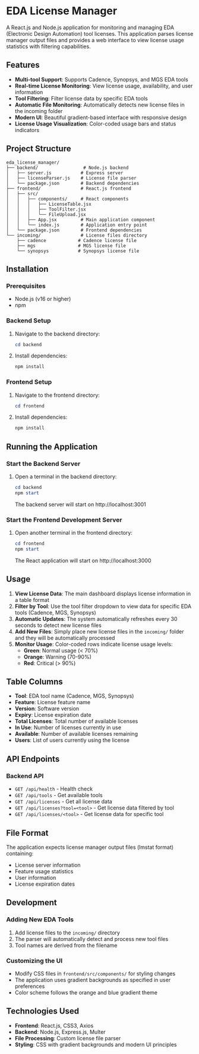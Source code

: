 # EDA License Manager

A React.js and Node.js application for monitoring and managing EDA (Electronic Design Automation) tool licenses. This application parses license manager output files and provides a web interface to view license usage statistics with filtering capabilities.

## Features

- **Multi-tool Support**: Supports Cadence, Synopsys, and MGS EDA tools
- **Real-time License Monitoring**: View license usage, availability, and user information
- **Tool Filtering**: Filter license data by specific EDA tools
- **Automatic File Monitoring**: Automatically detects new license files in the incoming folder
- **Modern UI**: Beautiful gradient-based interface with responsive design
- **License Usage Visualization**: Color-coded usage bars and status indicators

## Project Structure

```
eda_license_manager/
├── backend/                 # Node.js backend
│   ├── server.js           # Express server
│   ├── licenseParser.js    # License file parser
│   └── package.json        # Backend dependencies
├── frontend/               # React.js frontend
│   ├── src/
│   │   ├── components/     # React components
│   │   │   ├── LicenseTable.jsx
│   │   │   ├── ToolFilter.jsx
│   │   │   └── FileUpload.jsx
│   │   ├── App.jsx         # Main application component
│   │   └── index.js        # Application entry point
│   └── package.json        # Frontend dependencies
└── incoming/               # License files directory
    ├── cadence            # Cadence license file
    ├── mgs                # MGS license file
    └── synopsys           # Synopsys license file
```

## Installation

### Prerequisites
- Node.js (v16 or higher)
- npm

### Backend Setup
1. Navigate to the backend directory:
   ```powershell
   cd backend
   ```

2. Install dependencies:
   ```powershell
   npm install
   ```

### Frontend Setup
1. Navigate to the frontend directory:
   ```powershell
   cd frontend
   ```

2. Install dependencies:
   ```powershell
   npm install
   ```

## Running the Application

### Start the Backend Server
1. Open a terminal in the backend directory:
   ```powershell
   cd backend
   npm start
   ```
   The backend server will start on http://localhost:3001

### Start the Frontend Development Server
1. Open another terminal in the frontend directory:
   ```powershell
   cd frontend
   npm start
   ```
   The React application will start on http://localhost:3000

## Usage

1. **View License Data**: The main dashboard displays license information in a table format
2. **Filter by Tool**: Use the tool filter dropdown to view data for specific EDA tools (Cadence, MGS, Synopsys)
3. **Automatic Updates**: The system automatically refreshes every 30 seconds to detect new license files
4. **Add New Files**: Simply place new license files in the `incoming/` folder and they will be automatically processed
5. **Monitor Usage**: Color-coded rows indicate license usage levels:
   - **Green**: Normal usage (< 70%)
   - **Orange**: Warning (70-90%)
   - **Red**: Critical (> 90%)

## Table Columns

- **Tool**: EDA tool name (Cadence, MGS, Synopsys)
- **Feature**: License feature name
- **Version**: Software version
- **Expiry**: License expiration date
- **Total Licenses**: Total number of available licenses
- **In Use**: Number of licenses currently in use
- **Available**: Number of available licenses remaining
- **Users**: List of users currently using the license

## API Endpoints

### Backend API
- `GET /api/health` - Health check
- `GET /api/tools` - Get available tools
- `GET /api/licenses` - Get all license data
- `GET /api/licenses?tool=<tool>` - Get license data filtered by tool
- `GET /api/licenses/<tool>` - Get license data for specific tool


## File Format

The application expects license manager output files (lmstat format) containing:
- License server information
- Feature usage statistics
- User information
- License expiration dates

## Development

### Adding New EDA Tools
1. Add license files to the `incoming/` directory
2. The parser will automatically detect and process new tool files
3. Tool names are derived from the filename

### Customizing the UI
- Modify CSS files in `frontend/src/components/` for styling changes
- The application uses gradient backgrounds as specified in user preferences
- Color scheme follows the orange and blue gradient theme

## Technologies Used

- **Frontend**: React.js, CSS3, Axios
- **Backend**: Node.js, Express.js, Multer
- **File Processing**: Custom license file parser
- **Styling**: CSS with gradient backgrounds and modern UI principles
